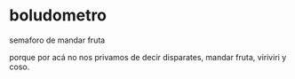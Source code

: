 # boludometro
semaforo de mandar fruta

porque por acá no nos privamos de decir disparates, mandar fruta, viriviri y coso.
